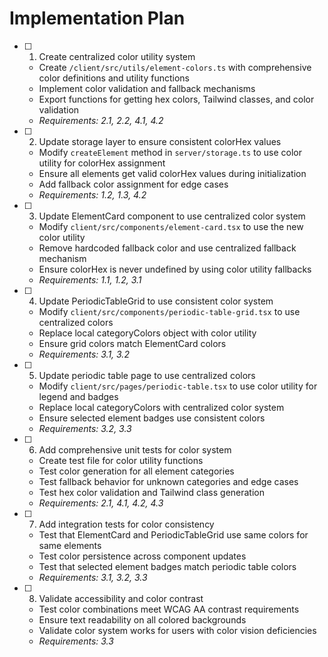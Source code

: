 # Implementation Plan

- [ ] 1. Create centralized color utility system

  - Create `/client/src/utils/element-colors.ts` with comprehensive color definitions and utility functions
  - Implement color validation and fallback mechanisms
  - Export functions for getting hex colors, Tailwind classes, and color validation
  - _Requirements: 2.1, 2.2, 4.1, 4.2_

- [ ] 2. Update storage layer to ensure consistent colorHex values

  - Modify `createElement` method in `server/storage.ts` to use color utility for colorHex assignment
  - Ensure all elements get valid colorHex values during initialization
  - Add fallback color assignment for edge cases
  - _Requirements: 1.2, 1.3, 4.2_

- [ ] 3. Update ElementCard component to use centralized color system

  - Modify `client/src/components/element-card.tsx` to use the new color utility
  - Remove hardcoded fallback color and use centralized fallback mechanism
  - Ensure colorHex is never undefined by using color utility fallbacks
  - _Requirements: 1.1, 1.2, 3.1_

- [ ] 4. Update PeriodicTableGrid to use consistent color system

  - Modify `client/src/components/periodic-table-grid.tsx` to use centralized colors
  - Replace local categoryColors object with color utility
  - Ensure grid colors match ElementCard colors
  - _Requirements: 3.1, 3.2_

- [ ] 5. Update periodic table page to use centralized colors

  - Modify `client/src/pages/periodic-table.tsx` to use color utility for legend and badges
  - Replace local categoryColors with centralized color system
  - Ensure selected element badges use consistent colors
  - _Requirements: 3.2, 3.3_

- [ ] 6. Add comprehensive unit tests for color system

  - Create test file for color utility functions
  - Test color generation for all element categories
  - Test fallback behavior for unknown categories and edge cases
  - Test hex color validation and Tailwind class generation
  - _Requirements: 2.1, 4.1, 4.2, 4.3_

- [ ] 7. Add integration tests for color consistency

  - Test that ElementCard and PeriodicTableGrid use same colors for same elements
  - Test color persistence across component updates
  - Test that selected element badges match periodic table colors
  - _Requirements: 3.1, 3.2, 3.3_

- [ ] 8. Validate accessibility and color contrast
  - Test color combinations meet WCAG AA contrast requirements
  - Ensure text readability on all colored backgrounds
  - Validate color system works for users with color vision deficiencies
  - _Requirements: 3.3_
